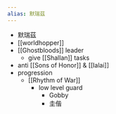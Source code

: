 ```yaml
---
alias: 默瑞茲
---
```

- 默瑞茲
- [[worldhopper]]
- [[Ghostbloods]] leader
	- give [[Shallan]] tasks
- anti [[Sons of Honor]] & [[Ialai]]
- progression
	- [[Rhythm of War]]
		- low level guard 
			- Gobby
			- 圭偕